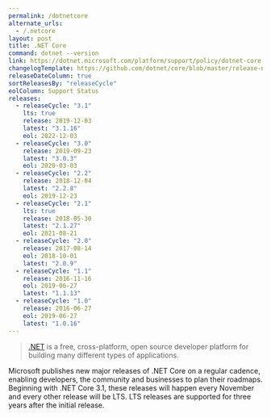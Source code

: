 ```yaml
---
permalink: /dotnetcore
alternate_urls:
  - /.netcore
layout: post
title: .NET Core
command: dotnet --version
link: https://dotnet.microsoft.com/platform/support/policy/dotnet-core
changelogTemplate: https://github.com/dotnet/core/blob/master/release-notes/__RELEASE_CYCLE__/__LATEST__/__LATEST__.md
releaseDateColumn: true
sortReleasesBy: "releaseCycle"
eolColumn: Support Status
releases:
  - releaseCycle: "3.1"
    lts: true
    release: 2019-12-03
    latest: "3.1.16"
    eol: 2022-12-03
  - releaseCycle: "3.0"
    release: 2019-09-23
    latest: "3.0.3"
    eol: 2020-03-03
  - releaseCycle: "2.2"
    release: 2018-12-04
    latest: "2.2.8"
    eol: 2019-12-23
  - releaseCycle: "2.1"
    lts: true
    release: 2018-05-30
    latest: "2.1.27"
    eol: 2021-08-21
  - releaseCycle: "2.0"
    release: 2017-08-14
    eol: 2018-10-01
    latest: "2.0.9"
  - releaseCycle: "1.1"
    release: 2016-11-16
    eol: 2019-06-27
    latest: "1.1.13"
  - releaseCycle: "1.0"
    release: 2016-06-27
    eol: 2019-06-27
    latest: "1.0.16"
---
```


> [.NET](https://dotnet.microsoft.com/) is a free, cross-platform, open source developer platform for building many different types of applications.

Microsoft publishes new major releases of .NET Core on a regular cadence, enabling developers, the community and businesses to plan their roadmaps. Beginning with .NET Core 3.1, these releases will happen every November and every other release will be LTS. LTS releases are supported for three years after the initial release.
